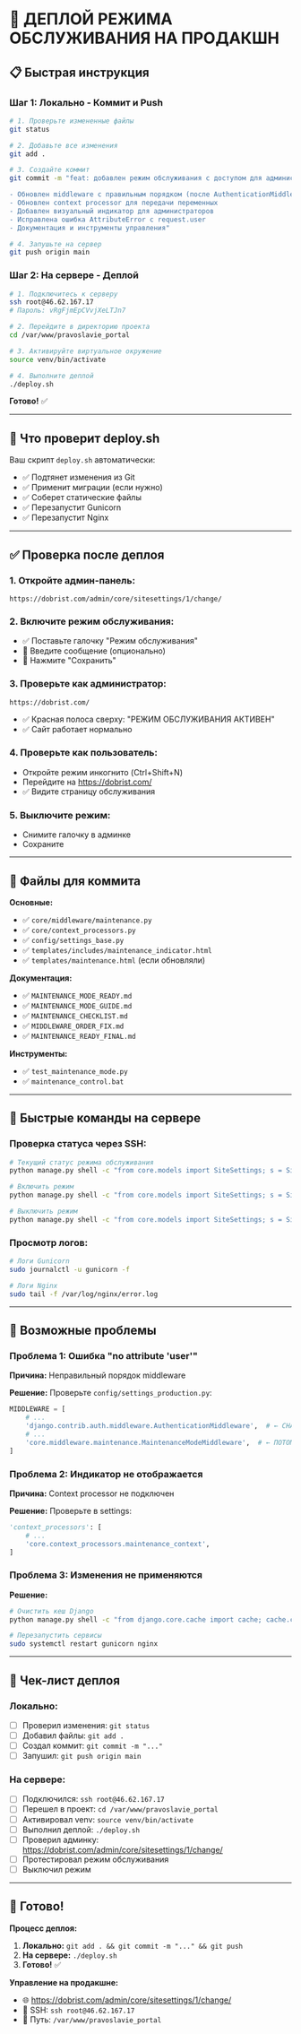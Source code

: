 # 🚀 ДЕПЛОЙ РЕЖИМА ОБСЛУЖИВАНИЯ НА ПРОДАКШН

## 📋 Быстрая инструкция

### Шаг 1: Локально - Коммит и Push

```bash
# 1. Проверьте измененные файлы
git status

# 2. Добавьте все изменения
git add .

# 3. Создайте коммит
git commit -m "feat: добавлен режим обслуживания с доступом для администраторов

- Обновлен middleware с правильным порядком (после AuthenticationMiddleware)
- Обновлен context processor для передачи переменных
- Добавлен визуальный индикатор для администраторов
- Исправлена ошибка AttributeError с request.user
- Документация и инструменты управления"

# 4. Запушьте на сервер
git push origin main
```

### Шаг 2: На сервере - Деплой

```bash
# 1. Подключитесь к серверу
ssh root@46.62.167.17
# Пароль: vRgFjmEpCVvjXeLTJn7

# 2. Перейдите в директорию проекта
cd /var/www/pravoslavie_portal

# 3. Активируйте виртуальное окружение
source venv/bin/activate

# 4. Выполните деплой
./deploy.sh
```

**Готово!** ✅

---

## 🎯 Что проверит deploy.sh

Ваш скрипт `deploy.sh` автоматически:
- ✅ Подтянет изменения из Git
- ✅ Применит миграции (если нужно)
- ✅ Соберет статические файлы
- ✅ Перезапустит Gunicorn
- ✅ Перезапустит Nginx

---

## ✅ Проверка после деплоя

### 1. Откройте админ-панель:
```
https://dobrist.com/admin/core/sitesettings/1/change/
```

### 2. Включите режим обслуживания:
- ✅ Поставьте галочку "Режим обслуживания"
- 📝 Введите сообщение (опционально)
- 💾 Нажмите "Сохранить"

### 3. Проверьте как администратор:
```
https://dobrist.com/
```
- ✅ Красная полоса сверху: "РЕЖИМ ОБСЛУЖИВАНИЯ АКТИВЕН"
- ✅ Сайт работает нормально

### 4. Проверьте как пользователь:
- Откройте режим инкогнито (Ctrl+Shift+N)
- Перейдите на https://dobrist.com/
- ✅ Видите страницу обслуживания

### 5. Выключите режим:
- Снимите галочку в админке
- Сохраните

---

## 📁 Файлы для коммита

**Основные:**
- ✅ `core/middleware/maintenance.py`
- ✅ `core/context_processors.py`
- ✅ `config/settings_base.py`
- ✅ `templates/includes/maintenance_indicator.html`
- ✅ `templates/maintenance.html` (если обновляли)

**Документация:**
- ✅ `MAINTENANCE_MODE_READY.md`
- ✅ `MAINTENANCE_MODE_GUIDE.md`
- ✅ `MAINTENANCE_CHECKLIST.md`
- ✅ `MIDDLEWARE_ORDER_FIX.md`
- ✅ `MAINTENANCE_READY_FINAL.md`

**Инструменты:**
- ✅ `test_maintenance_mode.py`
- ✅ `maintenance_control.bat`

---

## 🔧 Быстрые команды на сервере

### Проверка статуса через SSH:
```bash
# Текущий статус режима обслуживания
python manage.py shell -c "from core.models import SiteSettings; s = SiteSettings.get_settings(); print(f'Режим: {\"🔴 ВКЛЮЧЕН\" if s.maintenance_mode else \"🟢 ВЫКЛЮЧЕН\"}')"

# Включить режим
python manage.py shell -c "from core.models import SiteSettings; s = SiteSettings.get_settings(); s.maintenance_mode = True; s.maintenance_message = 'Техническое обслуживание. Скоро вернёмся!'; s.save(); print('✅ Включен')"

# Выключить режим
python manage.py shell -c "from core.models import SiteSettings; s = SiteSettings.get_settings(); s.maintenance_mode = False; s.save(); print('✅ Выключен')"
```

### Просмотр логов:
```bash
# Логи Gunicorn
sudo journalctl -u gunicorn -f

# Логи Nginx
sudo tail -f /var/log/nginx/error.log
```

---

## 🚨 Возможные проблемы

### Проблема 1: Ошибка "no attribute 'user'"
**Причина:** Неправильный порядок middleware

**Решение:** Проверьте `config/settings_production.py`:
```python
MIDDLEWARE = [
    # ...
    'django.contrib.auth.middleware.AuthenticationMiddleware',  # ← СНАЧАЛА
    # ...
    'core.middleware.maintenance.MaintenanceModeMiddleware',  # ← ПОТОМ
]
```

### Проблема 2: Индикатор не отображается
**Причина:** Context processor не подключен

**Решение:** Проверьте в settings:
```python
'context_processors': [
    # ...
    'core.context_processors.maintenance_context',
]
```

### Проблема 3: Изменения не применяются
**Решение:**
```bash
# Очистить кеш Django
python manage.py shell -c "from django.core.cache import cache; cache.clear(); print('✅ Кеш очищен')"

# Перезапустить сервисы
sudo systemctl restart gunicorn nginx
```

---

## 📝 Чек-лист деплоя

### Локально:
- [ ] Проверил изменения: `git status`
- [ ] Добавил файлы: `git add .`
- [ ] Создал коммит: `git commit -m "..."`
- [ ] Запушил: `git push origin main`

### На сервере:
- [ ] Подключился: `ssh root@46.62.167.17`
- [ ] Перешел в проект: `cd /var/www/pravoslavie_portal`
- [ ] Активировал venv: `source venv/bin/activate`
- [ ] Выполнил деплой: `./deploy.sh`
- [ ] Проверил админку: https://dobrist.com/admin/core/sitesettings/1/change/
- [ ] Протестировал режим обслуживания
- [ ] Выключил режим

---

## 🎉 Готово!

**Процесс деплоя:**
1. **Локально:** `git add . && git commit -m "..." && git push`
2. **На сервере:** `./deploy.sh`
3. **Готово!** ✅

**Управление на продакшне:**
- 🌐 https://dobrist.com/admin/core/sitesettings/1/change/
- 📱 SSH: `ssh root@46.62.167.17`
- 🔧 Путь: `/var/www/pravoslavie_portal`
